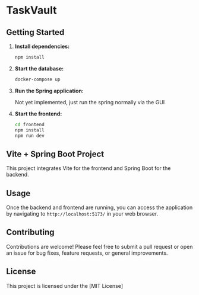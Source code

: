 # TaskVault

## Getting Started

1. **Install dependencies:**

    ```bash
    npm install
    ```

2. **Start the database:**

    ```bash
    docker-compose up
    ```

3. **Run the Spring application:**

    Not yet implemented, just run the spring normally via the GUI

4. **Start the frontend:**

    ```bash
    cd frontend
    npm install
    npm run dev
    ```

## Vite + Spring Boot Project

This project integrates Vite for the frontend and Spring Boot for the backend.

## Usage

Once the backend and frontend are running, you can access the application by navigating to `http://localhost:5173/` in your web browser.

## Contributing

Contributions are welcome! Please feel free to submit a pull request or open an issue for bug fixes, feature requests, or general improvements.

## License

This project is licensed under the [MIT License]

